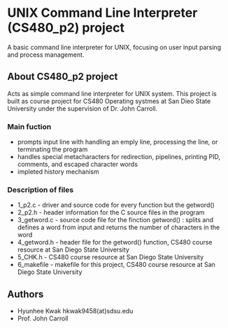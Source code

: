 # UNIX Command Line Interpreter (CS480_p2) project
A basic command line interpreter for UNIX, focusing on user input parsing and process management.

## About CS480_p2 project
Acts as simple command line interpreter for UNIX system. 
This project is built as course project for CS480 Operating systmes at San Dieo State University under the supervision of Dr. John Carroll. 

### Main fuction
- prompts input line with handling an emply line, processing the line, or terminating the program
- handles special metacharacters for redirection, pipelines, printing PID, comments, and escaped character words
- impleted history mechanism

### Description of files
- 1_p2.c - driver and source code for every function but the getword()
- 2_p2.h - header information for the C source files in the program
- 3_getword.c - source code file for the finction getword() : splits and defines a word from input and returns the number of characters in the word 
- 4_getword.h - header file for the getword() function, CS480 course resource at San Diego State University
- 5_CHK.h - CS480 course resource at San Diego State University
- 6_makefile - makefile for this project, CS480 course resource at San Diego State University

## Authors
- Hyunhee Kwak hkwak9458(at)sdsu.edu
- Prof. John Carroll 

